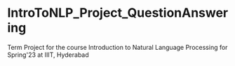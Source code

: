 # IntroToNLP_Project_QuestionAnswering
Term Project for the course Introduction to Natural Language Processing for Spring'23 at IIIT, Hyderabad
